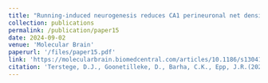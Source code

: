 ```yaml
---
title: "Running-induced neurogenesis reduces CA1 perineuronal net density without substantial temporal delay."
collection: publications
permalink: /publication/paper15 
date: 2024-09-02
venue: 'Molecular Brain'
paperurl: '/files/paper15.pdf'
link: 'https://molecularbrain.biomedcentral.com/articles/10.1186/s13041-024-01138-x'
citation: 'Terstege, D.J., Goonetilleke, D., Barha, C.K., Epp, J.R.(2024). &quot;Running-induced neurogenesis reduces CA1 perineuronal net density without substantial temporal delay.&quot; <i>Molecular Brain</i>.'
---
```

